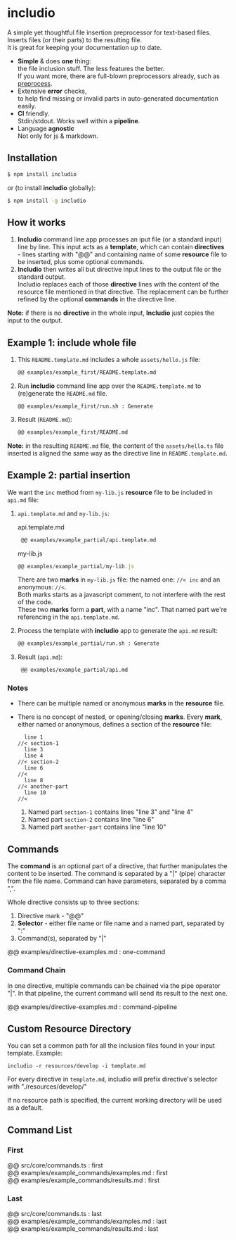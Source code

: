 <!--- Comments are Fun --->

# includio

A simple yet thoughtful file insertion preprocessor for text-based files. Inserts files (or their parts) to the resulting file.  
It is great for keeping your documentation up to date.

- **Simple** & does **one** thing:  
  the file inclusion stuff. The less features the better.  
   If you want more, there are full-blown preprocessors already, such as [preprocess](https://www.npmjs.com/package/preprocess).
- Extensive **error** checks,  
   to help find missing or invalid parts in auto-generated documentation easily.
- **CI** friendly.  
  Stdin/stdout. Works well within a **pipeline**.
- Language **agnostic**  
  Not only for js & markdown.

## Installation

```bash
$ npm install includio
```

or (to install **includio** globally):

```bash
$ npm install -g includio
```

## How it works

1. **Includio** command line app processes an iput file (or a standard input) line by line. This input acts as a **template**, which can contain **directives** - lines starting with "@@" and containing name of some **resource** file to be inserted, plus some optional commands.
2. **Includio** then writes all but directive input lines to the output file or the standard output.  
   Includio replaces each of those **directive** lines with the content of the resource file mentioned in that directive.
   The replacement can be further refined by the optional **commands** in the directive line.

**Note:** if there is no **directive** in the whole input, **Includio** just copies the input to the output.

## Example 1: include whole file

1. This `README.template.md` includes a whole `assets/hello.js` file:

   ```md
   @@ examples/example_first/README.template.md
   ```

2. Run **includio** command line app over the `README.template.md` to (re)generate the `README.md` file.

   ```
   @@ examples/example_first/run.sh : Generate
   ```

3. Result (`README.md`):

   ```md
   @@ examples/example_first/README.md
   ```

**Note:** in the resulting `README.md` file, the content of the `assets/hello.ts` file inserted is aligned the same way as the directive line in `README.template.md`.

## Example 2: partial insertion

We want the `inc` method from `my-lib.js` **resource** file to be included in `api.md` file:

1. `api.template.md` and `my-lib.js`:

   api.template.md
   <!-- prettier-ignore -->
   ~~~md
    @@ examples/example_partial/api.template.md
    ~~~

   my-lib.js

   ```js
   @@ examples/example_partial/my-lib.js
   ```

   There are two **marks** in `my-lib.js` file: the named one: `//< inc` and an anonymous: `//<`.  
   Both marks starts as a javascript comment, to not interfere with the rest of the code.  
    These two **marks** form a **part**, with a name "inc". That named part we're referencing in the `api.template.md`.

2. Process the template with **includio** app to generate the `api.md` result:

   ```sh
   @@ examples/example_partial/run.sh : Generate
   ```

3. Result (`api.md`):

   <!-- prettier-ignore -->
   ````md
    @@ examples/example_partial/api.md
    ````

### Notes

- There can be multiple named or anonymous **marks** in the **resource** file.
- There is no concept of nested, or opening/closing **marks**. Every **mark**, either named or anonymous, defines a section of the **resource** file:

  ```
    line 1
  //< section-1
    line 3
    line 4
  //< section-2
    line 6
  //<
    line 8
  //< another-part
    line 10
  //<
  ```

  1. Named part `section-1` contains lines "line 3" and "line 4"
  2. Named part `section-2` contains line "line 6"
  3. Named part `another-part` contains line "line 10"

## Commands

The **command** is an optional part of a directive, that further manipulates the content to be inserted. The command is separated by a "|" (pipe) character from the file name. Command can have parameters, separated by a comma ",".

Whole directive consists up to three sections:

1. Directive mark - "@@"
2. **Selector** - either file name or file name and a named part, separated by ":"
3. Command(s), separated by "|"

@@ examples/directive-examples.md : one-command

### Command Chain

In one directive, multiple commands can be chained via the pipe operator "|". In that pipeline, the current command will send its result to the next one.

@@ examples/directive-examples.md : command-pipeline

## Custom Resource Directory

You can set a common path for all the inclusion files found in your input template. Example:

```
includio -r resources/develop -i template.md
```

For every directive in `template.md`, includio will prefix directive's selector with "./resources/develop/"

If no resource path is specified, the current working directory will be used as a default.

## Command List

### First

@@ src/core/commands.ts : first  
@@ examples/example_commands/examples.md : first  
@@ examples/example_commands/results.md : first

### Last

@@ src/core/commands.ts : last  
@@ examples/example_commands/examples.md : last  
@@ examples/example_commands/results.md : last
